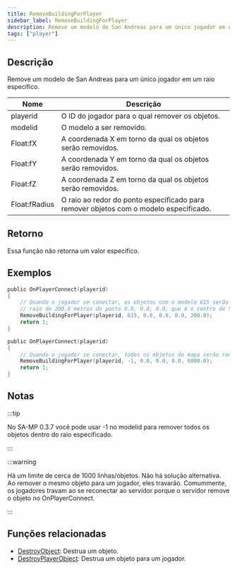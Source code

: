 ```yaml
---
title: RemoveBuildingForPlayer
sidebar_label: RemoveBuildingForPlayer
description: Remove um modelo de San Andreas para um único jogador em um raio específico.
tags: ["player"]
---
```


## Descrição

Remove um modelo de San Andreas para um único jogador em um raio específico.

| Nome          | Descrição                                                                             |
| ------------- | ------------------------------------------------------------------------------------- |
| playerid      | O ID do jogador para o qual remover os objetos.                                       |
| modelid       | O modelo a ser removido.                                                              |
| Float:fX      | A coordenada X em torno da qual os objetos serão removidos.                           |
| Float:fY      | A coordenada Y em torno da qual os objetos serão removidos.                           |
| Float:fZ      | A coordenada Z em torno da qual os objetos serão removidos.                           |
| Float:fRadius | O raio ao redor do ponto especificado para remover objetos com o modelo especificado. |

## Retorno

Essa função não retorna um valor específico.

## Exemplos

```c
public OnPlayerConnect(playerid)
{
    // Quando o jogador se conectar, os objetos com o modelo 615 serão removidos dentro de um
    // raio de 200.0 metros do ponto 0.0, 0.0, 0.0, que é o centro de San Andreas(mapa).
    RemoveBuildingForPlayer(playerid, 615, 0.0, 0.0, 0.0, 200.0);
    return 1;
}

public OnPlayerConnect(playerid)
{
    // Quando o jogador se conectar, todos os objetos do mapa serão removidos.
    RemoveBuildingForPlayer(playerid, -1, 0.0, 0.0, 0.0, 6000.0);
    return 1;
}
```

## Notas

:::tip

No SA-MP 0.3.7 você pode usar -1 no modelid para remover todos os objetos dentro do raio especificado.

:::

:::warning

Há um limite de cerca de 1000 linhas/objetos. Não há solução alternativa. Ao remover o mesmo objeto para um jogador, eles travarão. Comummente, os jogadores travam ao se reconectar ao servidor porque o servidor remove o objeto no OnPlayerConnect.

:::

## Funções relacionadas

- [DestroyObject](DestroyObject): Destrua um objeto.
- [DestroyPlayerObject](DestroyPlayerObject): Destrua um objeto para um jogador.
